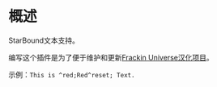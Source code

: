 # 概述

StarBound文本支持。

编写这个插件是为了便于维护和更新[Frackin Universe汉化项目](https://github.com/ProjectSky/FrackinUniverse-sChinese-Project)。

示例：`This is ^red;Red^reset; Text.`
